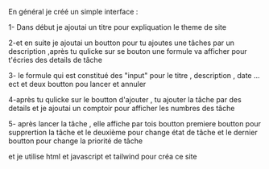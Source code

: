 En général je créé un simple interface : 

1- Dans début je ajoutai un titre pour expliquation le theme de site 


2-et en suite je ajoutai un boutton pour tu ajoutes une tâches par un description ,après tu qulicke sur se bouton une formule va afficher pour t'écries des details de tâche


3- le formule qui est constitué des "input" pour le titre , description , date ... ect et deux boutton pou lancer et annuler 

4-après tu qulicke sur le boutton d'ajouter , tu ajouter la tâche par des details et je ajoutai un comptoir pour afficher les numbres des tâche

5- après lancer la tâche , elle affiche par tois boutton premiere boutton pour supprertion la tâche et le deuxième pour change état de tâche et le dernier boutton pour change la priorité de tâche


et je utilise html et javascript et tailwind pour créa ce site 




